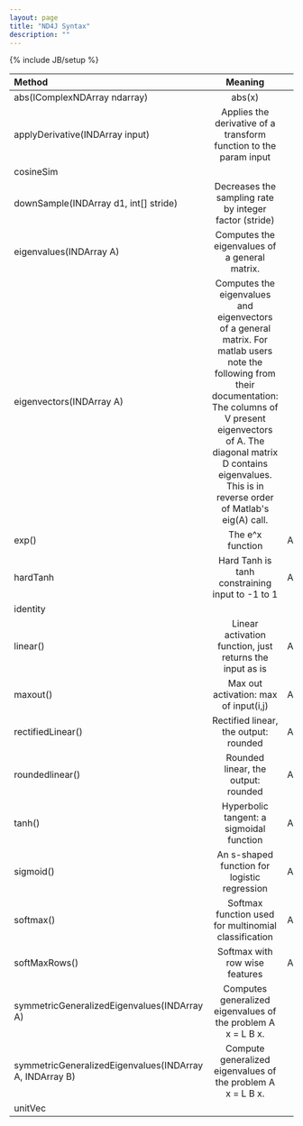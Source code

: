 ```yaml
---
layout: page
title: "ND4J Syntax"
description: ""
---
```

{% include JB/setup %}

|Method| Meaning| Type |
|:----------|:-------------:| ----:|
|abs(IComplexNDArray ndarray)| abs(x)|
|applyDerivative(INDArray input)|Applies the derivative of a transform function to the param input|
|cosineSim||
|downSample(INDArray d1, int[] stride)|Decreases the sampling rate by integer factor (stride)|
|eigenvalues(INDArray A)|Computes the eigenvalues of a general matrix.|
|eigenvectors(INDArray A)|Computes the eigenvalues and eigenvectors of a general matrix. For matlab users note the following from their documentation: The columns of V present eigenvectors of A. The diagonal matrix D contains eigenvalues. This is in reverse order of Matlab's eig(A) call.|
|exp()|The e^x function|Activation|
|hardTanh|Hard Tanh is tanh constraining input to -1 to 1|Activation|
|identity|||
|linear()|Linear activation function, just returns the input as is|Activation|
|maxout()|Max out activation: max of input(i,j)|Activation|
|rectifiedLinear()|Rectified linear, the output: rounded|Activation|
|roundedlinear()|Rounded linear, the output: rounded|Activation|
|tanh()|Hyperbolic tangent: a sigmoidal function|Activation|
|sigmoid()|An s-shaped function for logistic regression|Activation|
|softmax()|Softmax function used for multinomial classification|Activation|
|softMaxRows()|Softmax with row wise features|Activation|
|symmetricGeneralizedEigenvalues(INDArray A)|Computes generalized eigenvalues of the problem A x = L B x.|
|symmetricGeneralizedEigenvalues(INDArray A, INDArray B)|Compute generalized eigenvalues of the problem A x = L B x.|
|unitVec||
